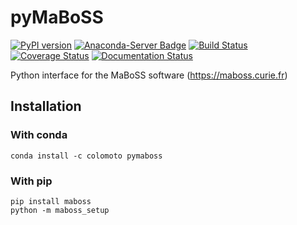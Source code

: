 # pyMaBoSS

[![PyPI version](https://badge.fury.io/py/maboss.svg)](https://badge.fury.io/py/maboss)
[![Anaconda-Server Badge](https://anaconda.org/colomoto/pymaboss/badges/version.svg)](https://anaconda.org/colomoto/pymaboss)
[![Build Status](https://travis-ci.org/colomoto/pyMaBoSS.svg?branch=master)](https://travis-ci.org/colomoto/pyMaBoSS)
[![Coverage Status](https://coveralls.io/repos/github/colomoto/pyMaBoSS/badge.svg?branch=master)](https://coveralls.io/github/colomoto/pyMaBoSS?branch=master)
[![Documentation Status](https://readthedocs.org/projects/pymaboss/badge/?version=latest)](http://pymaboss.readthedocs.io/en/latest/?badge=latest)

Python interface for the MaBoSS software (https://maboss.curie.fr)

## Installation

### With conda

```
conda install -c colomoto pymaboss
```

### With pip

```
pip install maboss
python -m maboss_setup
```

